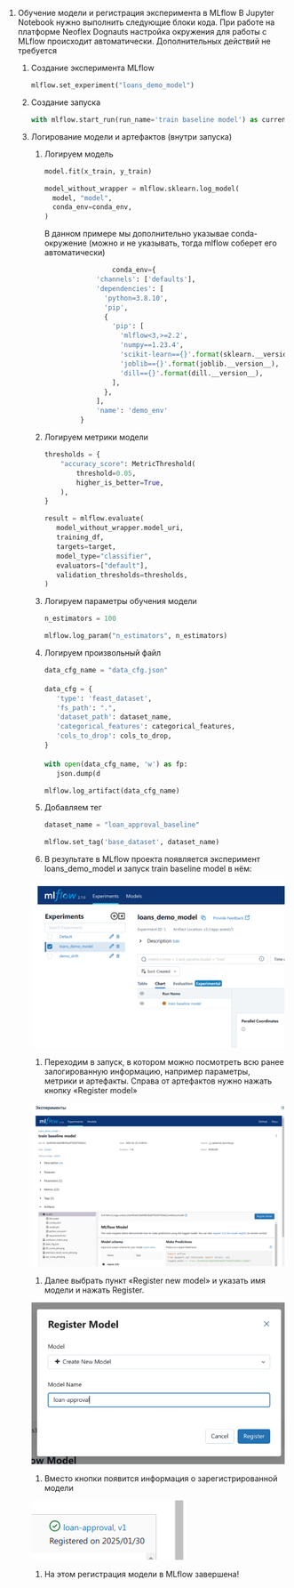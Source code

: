 1. Обучение модели и регистрация эксперимента в MLflow
В Jupyter Notebook нужно выполнить следующие блоки кода. При работе на платформе Neoflex Dognauts настройка окружения для работы с MLflow происходит автоматически. Дополнительных действий не требуется

   1. Создание эксперимента MLflow
      ```python
      mlflow.set_experiment("loans_demo_model")
      ```

   1. Создание запуска
      ```python
      with mlflow.start_run(run_name='train baseline model') as current_run:
      ```
   1. Логирование модели и артефактов (внутри запуска)
      1.  Логируем модель
          ```python
          model.fit(x_train, y_train)
          ```
          ```python
          model_without_wrapper = mlflow.sklearn.log_model(
            model, "model",  
            conda_env=conda_env,
          )
          ```
          В данном примере мы дополнительно указывае conda-окружение (можно и не указывать, тогда mlflow  соберет его автоматически)
          ```python
                           conda_env={
                       'channels': ['defaults'],
                       'dependencies': [
                         'python=3.8.10',
                         'pip',
                         {
                           'pip': [
                             'mlflow<3,>=2.2',
                             'numpy==1.23.4',
                             'scikit-learn=={}'.format(sklearn.__version__),
                             'joblib=={}'.format(joblib.__version__),
                             'dill=={}'.format(dill.__version__),
                           ],
                         },
                       ],
                       'name': 'demo_env'
                   }
          ```
        
      1. Логируем метрики модели
         ```python
         thresholds = {
             "accuracy_score": MetricThreshold(
                 threshold=0.05,
                 higher_is_better=True,
             ),
         }
         ```

         ```python
         result = mlflow.evaluate(
            model_without_wrapper.model_uri,
            training_df,
            targets=target,
            model_type="classifier",
            evaluators=["default"],
            validation_thresholds=thresholds,
         )
         ```
      1. Логируем параметры обучения модели
         ```python
         n_estimators = 100
         ```
         ```python
         mlflow.log_param("n_estimators", n_estimators)
         ```
      1. Логируем произвольный файл
         ```python
         data_cfg_name = "data_cfg.json"
        
         data_cfg = {
            'type': 'feast_dataset',
            'fs_path': ".",
            'dataset_path': dataset_name,
            'categorical_features': categorical_features,
            'cols_to_drop': cols_to_drop,
         }
        
         with open(data_cfg_name, 'w') as fp:
            json.dump(d
         ```
         ```python
         mlflow.log_artifact(data_cfg_name)
         ```
      1. Добавляем тег
         ```python
         dataset_name = "loan_approval_baseline"
         ```
         ```python
         mlflow.set_tag('base_dataset', dataset_name)
         ```
      1. В результате в MLflow проекта появляется эксперимент loans_demo_model и запуск train baseline model в нём:
      
      ![mlflow 1](img/1.png)
    
      1. Переходим в запуск, в котором можно посмотреть всю ранее залогированную информацию, например параметры, метрики и артефакты. Справа от артефактов нужно нажать кнопку «Register model»
    
      ![mlflow 2](img/2.png)
    
      1. Далее выбрать пункт «Register new model» и указать имя модели и нажать Register.
    
      ![mlflow 3](img/3.png)
    
      1. Вместо кнопки появится информация о зарегистрированной модели
    
      ![mlflow 4](img/4.png)
    
      1. На этом регистрация модели в MLflow завершена!

